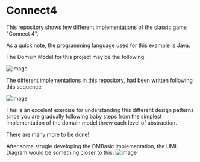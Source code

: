 # Connect4

This repository shows few different implementations of the classic game "Connect 4".

As a quick note, the programming language used for this example is Java.

The Domain Model for this project may be the following:

![image](https://snipboard.io/2dhWEs.jpg)

The different implementations in this repository, had been written following this sequence:

![image](https://snipboard.io/1KcUPm.jpg)

This is an excelent exercise for understanding this different design patterns since you are gradually following baby steps from the simplest implementation of the domain model threw each level of abstraction.

There are many more to be done!

After some strugle developing the DMBasic implementation, the UML Diagram would be something closer to this:
![image](https://snipboard.io/glquRv.jpg)